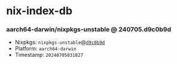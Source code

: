 # nix-index-db
### aarch64-darwin/nixpkgs-unstable @ 240705.d9c0b9d
- Nixpkgs: `nixpkgs-unstable`@[`d9c0b9d`](https://github.com/NixOS/nixpkgs/commit/d9c0b9d611277e42e6db055636ba0409c59db6d2)
- Platform: `aarch64-darwin`
- Timestamp: `20240705031827`
